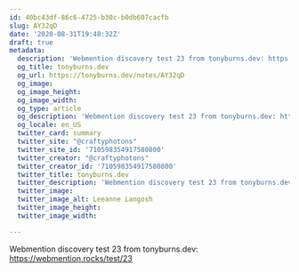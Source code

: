 ```yaml
---
id: 40bc43df-86c6-4725-b30c-b0db607cacfb
slug: AY32qD
date: '2020-08-31T19:48:32Z'
draft: true
metadata:
  description: 'Webmention discovery test 23 from tonyburns.dev: https://webmention.rocks/test/23 '
  og_title: tonyburns.dev
  og_url: https://tonyburns.dev/notes/AY32qD
  og_image: 
  og_image_height: 
  og_image_width: 
  og_type: article
  og_description: 'Webmention discovery test 23 from tonyburns.dev: https://webmention.rocks/test/23 '
  og_locale: en_US
  twitter_card: summary
  twitter_site: "@craftyphotons"
  twitter_site_id: '710598354917580800'
  twitter_creator: "@craftyphotons"
  twitter_creator_id: '710598354917580800'
  twitter_title: tonyburns.dev
  twitter_description: 'Webmention discovery test 23 from tonyburns.dev: https://webmention.rocks/test/23 '
  twitter_image: 
  twitter_image_alt: Leeanne Langosh
  twitter_image_height: 
  twitter_image_width: 

---
```


Webmention discovery test 23 from tonyburns.dev: https://webmention.rocks/test/23
